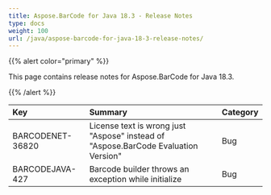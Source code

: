 ```yaml
---
title: Aspose.BarCode for Java 18.3 - Release Notes
type: docs
weight: 100
url: /java/aspose-barcode-for-java-18-3-release-notes/
---
```


{{% alert color="primary" %}} 

This page contains release notes for Aspose.BarCode for Java 18.3.

{{% /alert %}} 

|**Key**|**Summary**|**Category**|
| :- | :- | :- |
|BARCODENET-36820|License text is wrong just "Aspose" instead of "Aspose.BarCode Evaluation Version"|Bug|
|BARCODEJAVA-427|Barcode builder throws an exception while initialize|Bug|

